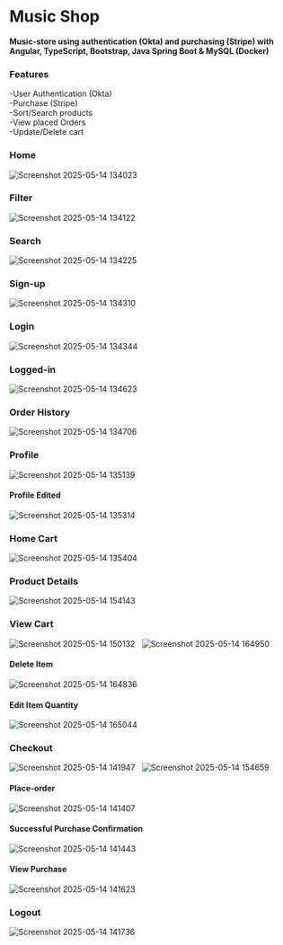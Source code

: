 # Music Shop
**Music-store using authentication (Okta) and purchasing (Stripe) with Angular, TypeScript, Bootstrap, Java Spring Boot & MySQL (Docker)**

### Features
-User Authentication (Okta)  
-Purchase (Stripe)  
-Sort/Search products  
-View placed Orders  
-Update/Delete cart  


### Home
![Screenshot 2025-05-14 134023](https://github.com/user-attachments/assets/40e9fbf5-ac7d-4aac-8e56-7e5e18e8eda5) &nbsp;&nbsp;&nbsp;&nbsp;
### Filter
![Screenshot 2025-05-14 134122](https://github.com/user-attachments/assets/40696953-8408-4c08-b4d1-9e04c1142538)&nbsp;&nbsp;&nbsp;&nbsp;
### Search
![Screenshot 2025-05-14 134225](https://github.com/user-attachments/assets/dea4f64b-cbb5-41f7-a584-0b426fd5d1fa)&nbsp;&nbsp;&nbsp;&nbsp;
### Sign-up
![Screenshot 2025-05-14 134310](https://github.com/user-attachments/assets/4a05006b-6950-40e9-8150-da4b8faadd5f)&nbsp;&nbsp;&nbsp;&nbsp;
### Login
![Screenshot 2025-05-14 134344](https://github.com/user-attachments/assets/9449fa44-7cda-4841-8623-407a1f01d42a)&nbsp;&nbsp;&nbsp;&nbsp;
### Logged-in
![Screenshot 2025-05-14 134623](https://github.com/user-attachments/assets/e368c5a2-be32-4622-af62-4c95b5480a1d)&nbsp;&nbsp;&nbsp;&nbsp;
### Order History
![Screenshot 2025-05-14 134706](https://github.com/user-attachments/assets/00733b77-87b5-45b0-81a1-37e4b7b6f5fc)&nbsp;&nbsp;&nbsp;&nbsp;
### Profile
![Screenshot 2025-05-14 135139](https://github.com/user-attachments/assets/2b262406-e5d8-48aa-b1c1-f4b9fabbbeba)&nbsp;&nbsp;&nbsp;&nbsp;
#### Profile Edited
![Screenshot 2025-05-14 135314](https://github.com/user-attachments/assets/f0313a43-6317-4516-a877-39d57b3b9ab4)&nbsp;&nbsp;&nbsp;&nbsp;
### Home Cart
![Screenshot 2025-05-14 135404](https://github.com/user-attachments/assets/a31f8c0c-856b-43ce-8679-11b4fdb76868)&nbsp;&nbsp;&nbsp;&nbsp;
### Product Details
![Screenshot 2025-05-14 154143](https://github.com/user-attachments/assets/09cfb6b2-d072-4e9e-8ebc-0331451338dd)&nbsp;&nbsp;&nbsp;&nbsp;
### View Cart
![Screenshot 2025-05-14 150132](https://github.com/user-attachments/assets/48a85f6e-945f-4293-a60c-ce86aa482fbd)&nbsp;&nbsp;
![Screenshot 2025-05-14 164950](https://github.com/user-attachments/assets/e3dc6da6-f734-4f1b-8378-9748ddb10eff)&nbsp;&nbsp;&nbsp;&nbsp;
#### Delete Item
![Screenshot 2025-05-14 164836](https://github.com/user-attachments/assets/57e9da8b-e142-463a-8dbc-8f06e82f417d)&nbsp;&nbsp;&nbsp;&nbsp;
#### Edit Item Quantity
![Screenshot 2025-05-14 165044](https://github.com/user-attachments/assets/c27b1961-037b-4e3a-b195-dcdff57a5b1c)&nbsp;&nbsp;&nbsp;&nbsp;
### Checkout
![Screenshot 2025-05-14 141947](https://github.com/user-attachments/assets/30eec628-c86b-4cb5-937f-fed1a0434901)&nbsp;&nbsp;
![Screenshot 2025-05-14 154659](https://github.com/user-attachments/assets/ce6a293f-0647-48ed-9f65-8b9f45c55604)&nbsp;&nbsp;&nbsp;&nbsp;
#### Place-order
![Screenshot 2025-05-14 141407](https://github.com/user-attachments/assets/74f47ecf-d7dc-4be6-9202-52afceffa75b)&nbsp;&nbsp;&nbsp;&nbsp;
#### Successful Purchase Confirmation
![Screenshot 2025-05-14 141443](https://github.com/user-attachments/assets/94bc8c9f-0b4e-4329-9946-3accaf2e5c48)&nbsp;&nbsp;&nbsp;&nbsp;
#### View Purchase
![Screenshot 2025-05-14 141623](https://github.com/user-attachments/assets/a88f3b80-d5d4-49b8-af99-1efe7a01a79f)&nbsp;&nbsp;&nbsp;&nbsp;
### Logout
![Screenshot 2025-05-14 141736](https://github.com/user-attachments/assets/611f4981-dc8d-4520-9762-289b7f210747)&nbsp;&nbsp;&nbsp;&nbsp;




















